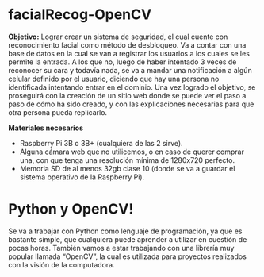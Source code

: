 # facialRecog-OpenCV

**Objetivo:** Lograr crear un sistema de seguridad, el cual cuente con reconocimiento facial como método de desbloqueo. Va a contar con una base de datos en la cual se van a registrar los usuarios a los cuales se les permite la entrada. A los que no, luego de haber intentado 3 veces de reconocer su cara y todavía nada, se va a mandar una notificación a algún celular definido por el usuario, diciendo que hay una persona no identificada intentando entrar en el dominio. Una vez logrado el objetivo, se proseguirá con la creación de un sitio web donde se puede ver el paso a paso de cómo ha sido creado, y con las explicaciones necesarias para que otra persona pueda replicarlo.

**Materiales necesarios**
  - Raspberry Pi 3B o 3B+ (cualquiera de las 2 sirve).
  - Alguna cámara web que no utilicemos, o en caso de querer comprar una, con que tenga una resolución mínima de 1280x720 perfecto.
  - Memoria SD de al menos 32gb clase 10 (donde se va a guardar el sistema operativo de la Raspberry Pi).

# Python y OpenCV!
Se va a trabajar con Python como lenguaje de programación, ya que es bastante simple, que cualquiera puede aprender a utilizar en cuestión de pocas horas.
También vamos a estar trabajando con una librería muy popular llamada “OpenCV”, la cual es utilizada para proyectos realizados con la visión de la computadora.
